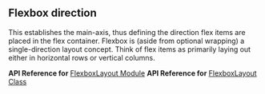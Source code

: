 ## Flexbox direction

This establishes the main-axis, thus defining the direction flex items are placed in the flex container. 
Flexbox is (aside from optional wrapping) a single-direction layout concept. 
Think of flex items as primarily laying out either in horizontal rows or vertical columns.
<snippet id='flexbox-direction-html'/>

**API Reference for** [FlexboxLayout Module](http://docs.nativescript.org/api-reference/modules/_ui_layouts_flexbox_layout_.html)
**API Reference for** [FlexboxLayout Class](http://docs.nativescript.org/api-reference/classes/_ui_layouts_flexbox_layout_.flexboxlayout.html)
